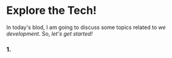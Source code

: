 # Explore the Tech!
In today's blod, I am going to discuss some topics related to _we development_. So, _let's get started!_


### 1. 
